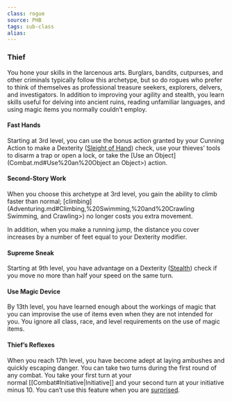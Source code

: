 ```yaml
---
class: rogue
source: PHB
tags: sub-class
alias:
---
```

### Thief

You hone your skills in the larcenous arts. Burglars, bandits, cutpurses, and other criminals typically follow this archetype, but so do rogues who prefer to think of themselves as professional treasure seekers, explorers, delvers, and investigators. In addition to improving your agility and stealth, you learn skills useful for delving into ancient ruins, reading unfamiliar languages, and using magic items you normally couldn’t employ.

#### Fast Hands

Starting at 3rd level, you can use the bonus action granted by your Cunning Action to make a Dexterity ([Sleight of Hand](Abilities.md#^sleight-of-hand)) check, use your thieves’ tools to disarm a trap or open a lock, or take the [Use an Object](Combat.md#Use%20an%20Object an Object>) action.

#### Second-Story Work

When you choose this archetype at 3rd level, you gain the ability to climb faster than normal; [climbing](Adventuring.md#Climbing,%20Swimming,%20and%20Crawling Swimming, and Crawling>) no longer costs you extra movement.

In addition, when you make a running jump, the distance you cover increases by a number of feet equal to your Dexterity modifier.

#### Supreme Sneak

Starting at 9th level, you have advantage on a Dexterity ([Stealth](Abilities.md#^stealth)) check if you move no more than half your speed on the same turn.

#### Use Magic Device

By 13th level, you have learned enough about the workings of magic that you can improvise the use of items even when they are not intended for you. You ignore all class, race, and level requirements on the use of magic items.

#### Thief’s Reflexes

When you reach 17th level, you have become adept at laying ambushes and quickly escaping danger. You can take two turns during the first round of any combat. You take your first turn at your normal [[Combat#Initiative|Initiative]] and your second turn at your initiative minus 10. You can’t use this feature when you are [surprised](Combat.md#Surprise).